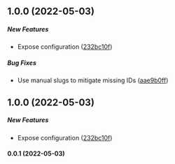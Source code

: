 ## 1.0.0 (2022-05-03)

##### New Features

- Expose configuration ([232bc10f](https://github.com/bennycode/hexo-insert-toc/commit/232bc10f9c87325e359849f3fa9795e1dc4011c7))

##### Bug Fixes

- Use manual slugs to mitigate missing IDs ([aae9b0ff](https://github.com/bennycode/hexo-insert-toc/commit/aae9b0ff2473d8497b057b573db3e6ae4f485bc7))

## 1.0.0 (2022-05-03)

##### New Features

- Expose configuration ([232bc10f](https://github.com/bennycode/hexo-insert-toc/commit/232bc10f9c87325e359849f3fa9795e1dc4011c7))

#### 0.0.1 (2022-05-03)
